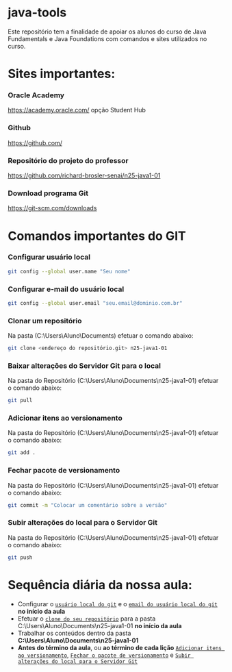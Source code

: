 # java-tools
Este repositório tem a finalidade de apoiar os alunos do curso de Java Fundamentals e Java Foundations com comandos e sites utilizados no curso.
# Sites importantes:
### Oracle Academy
https://academy.oracle.com/ opção Student Hub
### Github
https://github.com/
### Repositório do projeto do professor
https://github.com/richard-brosler-senai/n25-java1-01
### Download programa Git
https://git-scm.com/downloads
# Comandos importantes do GIT
### Configurar usuário local
```bash
git config --global user.name "Seu nome"
```
### Configurar e-mail do usuário local
```bash
git config --global user.email "seu.email@dominio.com.br"
```
### Clonar um repositório
Na pasta (C:\Users\Aluno\Documents\) efetuar o comando abaixo:
```bash
git clone <endereço do repositório.git> n25-java1-01
```
### Baixar alterações do Servidor Git para o local
Na pasta do Repositório (C:\Users\Aluno\Documents\n25-java1-01) efetuar o comando abaixo:
```bash
git pull
```
### Adicionar itens ao versionamento
Na pasta do Repositório (C:\Users\Aluno\Documents\n25-java1-01) efetuar o comando abaixo:
```bash
git add .
```
### Fechar pacote de versionamento
Na pasta do Repositório (C:\Users\Aluno\Documents\n25-java1-01) efetuar o comando abaixo:
```bash
git commit -m "Colocar um comentário sobre a versão"
```
### Subir alterações do local para o Servidor Git
Na pasta do Repositório (C:\Users\Aluno\Documents\n25-java1-01) efetuar o comando abaixo:
```bash
git push
```
# Sequência diária da nossa aula:
* Configurar o <a href="#configurar-usuário-local">`usuário local do git`</a> e o <a href="#configurar-e-mail-do-usuário-local">`email do usuário local do git`</a> **no início da aula**
* Efetuar o <a href="#clonar-um-repositório">`clone do seu repositório`</a> para a pasta C:\Users\Aluno\Documents\n25-java1-01 **no início da aula**
* Trabalhar os conteúdos dentro da pasta **C:\Users\Aluno\Documents\n25-java1-01**
* **Antes do término da aula**, ou **ao término de cada lição** <a href="#adicionar-itens-ao-versionamento">`Adicionar itens ao versionamento`</a>, <a href="#fechar-pacote-de-versionamento">`Fechar o pacote de versionamento`</a> e <a href="#subir-alterações-do-local-para-o-servidor-git">`Subir alterações do local para o Servidor Git`</a>

